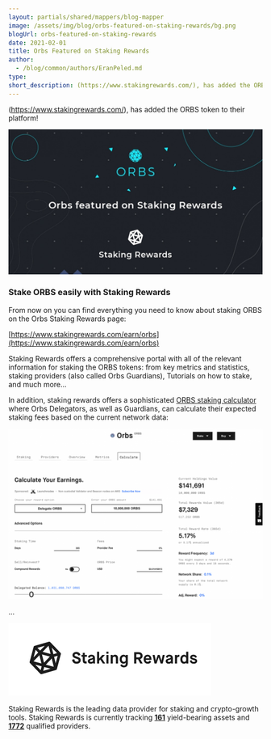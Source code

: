 ```yaml
---
layout: partials/shared/mappers/blog-mapper
image: /assets/img/blog/orbs-featured-on-staking-rewards/bg.png
blogUrl: orbs-featured-on-staking-rewards
date: 2021-02-01
title: Orbs Featured on Staking Rewards
author:
  - /blog/common/authors/EranPeled.md
type:
short_description: (https://www.stakingrewards.com/), has added the ORBS token to their platform!
---
```


(https://www.stakingrewards.com/), has added the ORBS token to their platform!

![](/assets/img/blog/orbs-featured-on-staking-rewards/staking_Mesa-de-trabajo-1-1030x587.jpg)

### Stake ORBS easily with Staking Rewards

From now on you can find everything you need to know about staking ORBS on the Orbs Staking Rewards page:

[https://www.stakingrewards.com/earn/orbs](https://www.stakingrewards.com/earn/orbs)

Staking Rewards offers a comprehensive portal with all of the relevant information for staking the ORBS tokens: from key metrics and statistics, staking providers (also called Orbs Guardians), Tutorials on how to stake, and much more...

In addition, staking rewards offers a sophisticated [ORBS staking calculator](https://www.stakingrewards.com/earn/orbs/calculate) where Orbs Delegators, as well as Guardians, can calculate their expected staking fees based on the current network data:

![](/assets/img/blog/orbs-featured-on-staking-rewards/Screen-Shot-2021-02-01-at-15.12.17-1030x689.png)

...

![](/assets/img/blog/orbs-featured-on-staking-rewards/Screen-Shot-2021-02-01-at-18.58.09.png)

Staking Rewards is the leading data provider for staking and crypto-growth tools. Staking Rewards is currently tracking [**161**](https://www.stakingrewards.com/cryptoassets) yield-bearing assets and [**1772**](https://www.stakingrewards.com/providers) qualified providers.
